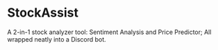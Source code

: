 # StockAssist
A 2-in-1 stock analyzer tool: Sentiment Analysis and Price Predictor; All wrapped neatly into a Discord bot.
